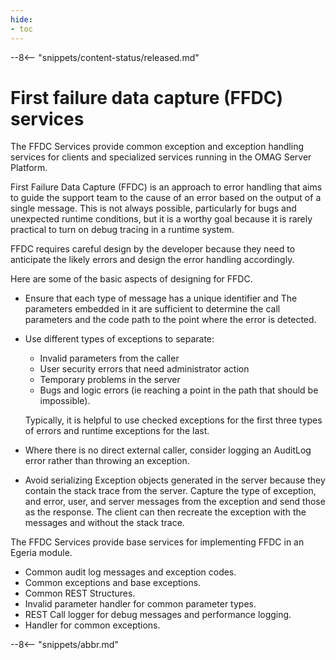 ```yaml
---
hide:
- toc
---
```


<!-- SPDX-License-Identifier: CC-BY-4.0 -->
<!-- Copyright Contributors to the ODPi Egeria project 2020. -->

--8<-- "snippets/content-status/released.md"

# First failure data capture (FFDC) services

The FFDC Services provide common exception and exception handling services for
clients and specialized services running in the OMAG Server Platform.

First Failure Data Capture (FFDC) is an approach to error handling that aims to guide
the support team to the cause of an error based on the output of a single
message.  This is not always possible, particularly for bugs and unexpected
runtime conditions, but it is a worthy goal because it is rarely practical
to turn on debug tracing in a runtime system.

FFDC requires careful design by the developer because they need to anticipate
the likely errors and design the error handling accordingly.

Here are some of the basic aspects of designing for FFDC.

* Ensure that each type of message has a unique identifier and
  The parameters embedded in it are sufficient to determine the
  call parameters and the code path to the point where the error
  is detected.

* Use different types of exceptions to separate:
  * Invalid parameters from the caller
  * User security errors that need administrator action
  * Temporary problems in the server
  * Bugs and logic errors (ie reaching a point in the path that should be impossible).
  
  Typically, it is helpful to use checked exceptions for the first three types of errors and
  runtime exceptions for the last.
  
* Where there is no direct external caller, consider logging an AuditLog error
  rather than throwing an exception.
  
* Avoid serializing Exception objects generated in the server because they
  contain the stack trace from the server.  Capture the type of exception,
  and error, user, and server messages from the exception and send those
  as the response.  The client can then recreate the exception with the
  messages and without the stack trace.

The FFDC Services provide base services for implementing FFDC in an Egeria
module.

 * Common audit log messages and exception codes.
 * Common exceptions and base exceptions.
 * Common REST Structures.
 * Invalid parameter handler for common parameter types.
 * REST Call logger for debug messages and performance logging.
 * Handler for common exceptions.

--8<-- "snippets/abbr.md"